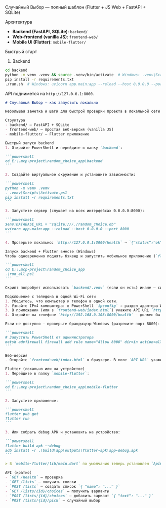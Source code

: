 Случайный Выбор — полный шаблон (Flutter + JS Web + FastAPI + SQLite)

Архитектура
- **Backend (FastAPI, SQLite)**: `backend/`
- **Web-frontend (vanilla JS)**: `frontend-web/`
- **Mobile UI (Flutter)**: `mobile-flutter/`

Быстрый старт

1) Backend
```bash
cd backend
python -m venv .venv && source .venv/bin/activate  # Windows: .venv\Scripts\activate
pip install -r requirements.txt
./run.sh  # Windows: uvicorn app.main:app --reload --host 0.0.0.0 --port 8000
```
API поднимется на `http://127.0.0.1:8000`.

````markdown
# Случайный Выбор — как запустить локально

Небольшая заметка и шаги для быстрой проверки проекта в локальной сети (подойдёт для демонстрации/защиты).

Структура
- backend/ — FastAPI + SQLite
- frontend-web/ — простая веб-версия (vanilla JS)
- mobile-flutter/ — Flutter приложение

Быстрый запуск backend
1. Откройте PowerShell и перейдите в папку `backend`:

```powershell
cd E:\.mcp-project\random_choice_app\backend
```

2. Создайте виртуальное окружение и установите зависимости:

```powershell
python -m venv .venv
. .venv\Scripts\Activate.ps1
pip install -r requirements.txt
```

3. Запустите сервер (слушает на всех интерфейсах 0.0.0.0:8000):

```powershell
$env:DATABASE_URL = "sqlite:///./random_choice.db"
uvicorn app.main:app --reload --host 0.0.0.0 --port 8000
```

4. Проверьте локально: `http://127.0.0.1:8000/health` → `{"status":"ok"}`.

Запуск backend + Flutter вместе (Windows)
Чтобы одновременно поднять бэкенд и запустить мобильное приложение (`flutter run`) из одной команды на Windows, используйте скрипт `run_all.ps1` в корне проекта:

```powershell
cd E:\.mcp-project\random_choice_app
.\run_all.ps1
```

Скрипт попробует использовать `backend/.venv` (если он есть) иначе — системный `python`. Он запустит Uvicorn в фоне и затем выполнит `flutter run` в папке `mobile-flutter`. Логи бэкенда пишутся в `backend/server_stdout.log` и `backend/server_stderr.log`.

Подключение с телефона в одной Wi‑Fi сети
1. Убедитесь, что компьютер и телефон в одной сети.
2. Узнайте IPv4 компьютера: в PowerShell `ipconfig` → раздел адаптера Wi‑Fi → `IPv4 Address`, например `192.168.0.108`.
3. В приложении (или в `frontend-web/index.html`) укажите API URL `http://192.168.0.108:8000`.
4. Откройте на телефоне `http://192.168.0.108:8000/health` — должен быть ответ.

Если не доступно — проверьте брандмауэр Windows (разрешите порт 8000):

```powershell
# Запустить PowerShell от администратора
netsh advfirewall firewall add rule name="Allow 8000" dir=in action=allow protocol=TCP localport=8000
```

Веб-версия
- Откройте `frontend-web/index.html` в браузере. В поле `API URL` укажите `http://192.168.0.108:8000`.

Flutter (локально или на устройстве)
1. Перейдите в папку `mobile-flutter`:

```powershell
cd E:\.mcp-project\random_choice_app\mobile-flutter
```

2. Запустите приложение:

```powershell
flutter pub get
flutter run
```

3. Или собрать debug APK и установить на устройство:

```powershell
flutter build apk --debug
adb install -r .\build\app\outputs\flutter-apk\app-debug.apk
```

> В `mobile-flutter/lib/main.dart` по умолчанию теперь установлен `ApiConfig.baseUrl = 'http://192.168.0.108:8000'`.

API (кратко)
- `GET /health` — проверка
- `GET /lists` — получить списки
- `POST /lists` — создать список `{ "name": "..." }`
- `GET /lists/{id}/choices` — получить варианты
- `POST /lists/{id}/choices` — добавить вариант `{ "text": "..." }`
- `POST /lists/{id}/pick` — случайный выбор

````
